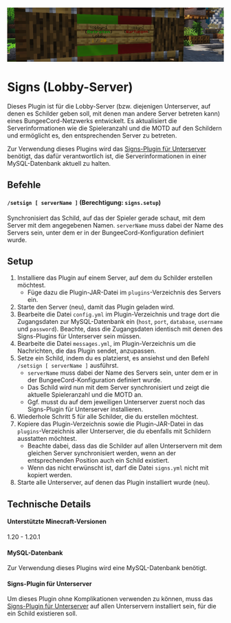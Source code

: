 ![Header](./img/readme-header.png)

# Signs (Lobby-Server)
Dieses Plugin ist für die Lobby-Server (bzw. diejenigen Unterserver, auf denen es Schilder geben soll, mit denen man andere Server betreten kann) eines BungeeCord-Netzwerks entwickelt.
Es aktualisiert die Serverinformationen wie die Spieleranzahl und die MOTD auf den Schildern und ermöglicht es, den entsprechenden Server zu betreten.

Zur Verwendung dieses Plugins wird das [Signs-Plugin für Unterserver](https://github.com/Spigot-Plugin-Ecosystem/spigot-signs-subserver) benötigt, das dafür verantwortlich ist, die Serverinformationen in einer MySQL-Datenbank aktuell zu halten.

## Befehle
#### `/setsign [ serverName ]` (Berechtigung: `signs.setup`)
Synchronisiert das Schild, auf das der Spieler gerade schaut, mit dem Server mit dem angegebenen Namen.
`serverName` muss dabei der Name des Servers sein, unter dem er in der BungeeCord-Konfiguration definiert wurde.

## Setup
1. Installiere das Plugin auf einem Server, auf dem du Schilder erstellen möchtest.
   - Füge dazu die Plugin-JAR-Datei im `plugins`-Verzeichnis des Servers ein.
2. Starte den Server (neu), damit das Plugin geladen wird.
3. Bearbeite die Datei `config.yml` im Plugin-Verzeichnis und trage dort die Zugangsdaten zur MySQL-Datenbank ein (`host`, `port`, `database`, `username` und `password`). Beachte, dass die Zugangsdaten identisch mit denen des Signs-Plugins für Unterserver sein müssen.
4. Bearbeite die Datei `messages.yml`, im Plugin-Verzeichnis um die Nachrichten, die das Plugin sendet, anzupassen.
5. Setze ein Schild, indem du es platzierst, es ansiehst und den Befehl `/setsign [ serverName ]` ausführst.
   - `serverName` muss dabei der Name des Servers sein, unter dem er in der BungeeCord-Konfiguration definiert wurde.
   - Das Schild wird nun mit dem Server synchronisiert und zeigt die aktuelle Spieleranzahl und die MOTD an.
   - Ggf. musst du auf dem jeweiligen Unterserver zuerst noch das Signs-Plugin für Unterserver installieren.
6. Wiederhole Schritt 5 für alle Schilder, die du erstellen möchtest.
7. Kopiere das Plugin-Verzeichnis sowie die Plugin-JAR-Datei in das `plugins`-Verzeichnis aller Unterserver, die du ebenfalls mit Schildern ausstatten möchtest.
   - Beachte dabei, dass das die Schilder auf allen Unterservern mit dem gleichen Server synchronisiert werden, wenn an der entsprechenden Position auch ein Schild existiert.
   - Wenn das nicht erwünscht ist, darf die Datei `signs.yml` nicht mit kopiert werden.
8. Starte alle Unterserver, auf denen das Plugin installiert wurde (neu).

## Technische Details
#### Unterstützte Minecraft-Versionen
1.20 - 1.20.1

#### MySQL-Datenbank
Zur Verwendung dieses Plugins wird eine MySQL-Datenbank benötigt.

#### Signs-Plugin für Unterserver
Um dieses Plugin ohne Komplikationen verwenden zu können, muss das [Signs-Plugin für Unterserver](https://github.com/Spigot-Plugin-Ecosystem/spigot-signs-subserver) auf allen Unterservern installiert sein, für die ein Schild existieren soll.

